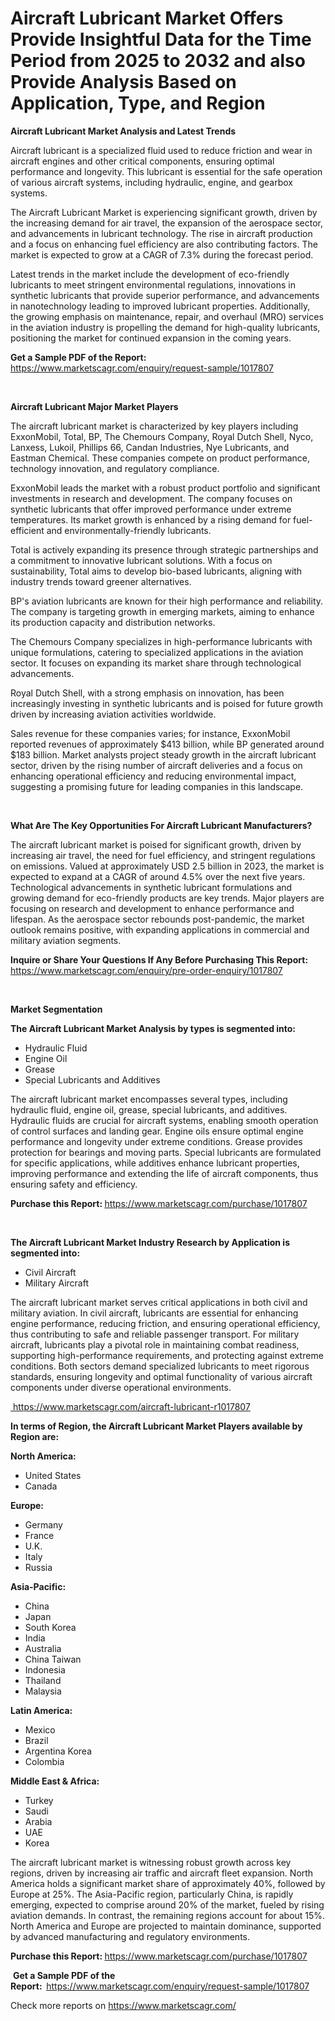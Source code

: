 <p><h1>Aircraft Lubricant Market Offers Provide Insightful Data for the Time Period from 2025 to 2032 and also Provide Analysis Based on Application, Type, and Region</h1></p><p><strong>Aircraft Lubricant Market Analysis and Latest Trends</strong></p>
<p><p>Aircraft lubricant is a specialized fluid used to reduce friction and wear in aircraft engines and other critical components, ensuring optimal performance and longevity. This lubricant is essential for the safe operation of various aircraft systems, including hydraulic, engine, and gearbox systems.</p><p>The Aircraft Lubricant Market is experiencing significant growth, driven by the increasing demand for air travel, the expansion of the aerospace sector, and advancements in lubricant technology. The rise in aircraft production and a focus on enhancing fuel efficiency are also contributing factors. The market is expected to grow at a CAGR of 7.3% during the forecast period.</p><p>Latest trends in the market include the development of eco-friendly lubricants to meet stringent environmental regulations, innovations in synthetic lubricants that provide superior performance, and advancements in nanotechnology leading to improved lubricant properties. Additionally, the growing emphasis on maintenance, repair, and overhaul (MRO) services in the aviation industry is propelling the demand for high-quality lubricants, positioning the market for continued expansion in the coming years.</p></p>
<p><strong>Get a Sample PDF of the Report:&nbsp;</strong> <a href="https://www.marketscagr.com/enquiry/request-sample/1017807?utm_campaign=2115&utm_medium=2&utm_source=Github&utm_content=ia&utm_term=31012025&utm_id=aircraft-lubricant">https://www.marketscagr.com/enquiry/request-sample/1017807</a></p>
<p>&nbsp;</p>
<p><strong>Aircraft Lubricant Major Market Players</strong></p>
<p><p>The aircraft lubricant market is characterized by key players including ExxonMobil, Total, BP, The Chemours Company, Royal Dutch Shell, Nyco, Lanxess, Lukoil, Phillips 66, Candan Industries, Nye Lubricants, and Eastman Chemical. These companies compete on product performance, technology innovation, and regulatory compliance.</p><p>ExxonMobil leads the market with a robust product portfolio and significant investments in research and development. The company focuses on synthetic lubricants that offer improved performance under extreme temperatures. Its market growth is enhanced by a rising demand for fuel-efficient and environmentally-friendly lubricants.</p><p>Total is actively expanding its presence through strategic partnerships and a commitment to innovative lubricant solutions. With a focus on sustainability, Total aims to develop bio-based lubricants, aligning with industry trends toward greener alternatives. </p><p>BP's aviation lubricants are known for their high performance and reliability. The company is targeting growth in emerging markets, aiming to enhance its production capacity and distribution networks.</p><p>The Chemours Company specializes in high-performance lubricants with unique formulations, catering to specialized applications in the aviation sector. It focuses on expanding its market share through technological advancements.</p><p>Royal Dutch Shell, with a strong emphasis on innovation, has been increasingly investing in synthetic lubricants and is poised for future growth driven by increasing aviation activities worldwide. </p><p>Sales revenue for these companies varies; for instance, ExxonMobil reported revenues of approximately $413 billion, while BP generated around $183 billion. Market analysts project steady growth in the aircraft lubricant sector, driven by the rising number of aircraft deliveries and a focus on enhancing operational efficiency and reducing environmental impact, suggesting a promising future for leading companies in this landscape.</p></p>
<p>&nbsp;</p>
<p><strong>What Are The Key Opportunities For Aircraft Lubricant Manufacturers?</strong></p>
<p><p>The aircraft lubricant market is poised for significant growth, driven by increasing air travel, the need for fuel efficiency, and stringent regulations on emissions. Valued at approximately USD 2.5 billion in 2023, the market is expected to expand at a CAGR of around 4.5% over the next five years. Technological advancements in synthetic lubricant formulations and growing demand for eco-friendly products are key trends. Major players are focusing on research and development to enhance performance and lifespan. As the aerospace sector rebounds post-pandemic, the market outlook remains positive, with expanding applications in commercial and military aviation segments.</p></p>
<p><strong>Inquire or Share Your Questions If Any Before Purchasing This Report:</strong> <a href="https://www.marketscagr.com/enquiry/pre-order-enquiry/1017807?utm_campaign=2115&utm_medium=2&utm_source=Github&utm_content=ia&utm_term=31012025&utm_id=aircraft-lubricant">https://www.marketscagr.com/enquiry/pre-order-enquiry/1017807</a></p>
<p>&nbsp;</p>
<p><strong>Market Segmentation</strong></p>
<p><strong>The Aircraft Lubricant Market Analysis by types is segmented into:</strong></p>
<p><ul><li>Hydraulic Fluid</li><li>Engine Oil</li><li>Grease</li><li>Special Lubricants and Additives</li></ul></p>
<p><p>The aircraft lubricant market encompasses several types, including hydraulic fluid, engine oil, grease, special lubricants, and additives. Hydraulic fluids are crucial for aircraft systems, enabling smooth operation of control surfaces and landing gear. Engine oils ensure optimal engine performance and longevity under extreme conditions. Grease provides protection for bearings and moving parts. Special lubricants are formulated for specific applications, while additives enhance lubricant properties, improving performance and extending the life of aircraft components, thus ensuring safety and efficiency.</p></p>
<p><strong>Purchase this Report:&nbsp;</strong><a href="https://www.marketscagr.com/purchase/1017807?utm_campaign=2115&utm_medium=2&utm_source=Github&utm_content=ia&utm_term=31012025&utm_id=aircraft-lubricant">https://www.marketscagr.com/purchase/1017807</a></p>
<p>&nbsp;</p>
<p><strong>The Aircraft Lubricant Market Industry Research by Application is segmented into:</strong></p>
<p><ul><li>Civil Aircraft</li><li>Military Aircraft</li></ul></p>
<p><p>The aircraft lubricant market serves critical applications in both civil and military aviation. In civil aircraft, lubricants are essential for enhancing engine performance, reducing friction, and ensuring operational efficiency, thus contributing to safe and reliable passenger transport. For military aircraft, lubricants play a pivotal role in maintaining combat readiness, supporting high-performance requirements, and protecting against extreme conditions. Both sectors demand specialized lubricants to meet rigorous standards, ensuring longevity and optimal functionality of various aircraft components under diverse operational environments.</p></p>
<p><a href="https://www.marketscagr.com/aircraft-lubricant-r1017807?utm_campaign=2115&utm_medium=2&utm_source=Github&utm_content=ia&utm_term=31012025&utm_id=aircraft-lubricant">&nbsp;https://www.marketscagr.com/aircraft-lubricant-r1017807</a></p>
<p><strong>In terms of Region, the Aircraft Lubricant Market Players available by Region are:</strong></p>
<p>
    <p> <strong> North America: </strong>
        <ul>
            <li>United States</li>
            <li>Canada</li>
        </ul>
        </p> 
    <p> <strong> Europe: </strong>
        <ul>
            <li>Germany</li>
            <li>France</li>
            <li>U.K.</li>
            <li>Italy</li>
            <li>Russia</li>
        </ul>
        </p> 
    <p> <strong> Asia-Pacific: </strong>
        <ul>
            <li>China</li>
            <li>Japan</li>
            <li>South Korea</li>
            <li>India</li>
            <li>Australia</li>
            <li>China Taiwan</li>
            <li>Indonesia</li>
            <li>Thailand</li>
            <li>Malaysia</li>
        </ul>
        </p> 
    <p> <strong> Latin America: </strong>
        <ul>
            <li>Mexico</li>
            <li>Brazil</li>
            <li>Argentina Korea</li>
            <li>Colombia</li>
        </ul>
        </p> 
    <p> <strong> Middle East & Africa: </strong>
        <ul>
            <li>Turkey</li>
            <li>Saudi</li>
            <li>Arabia</li>
            <li>UAE</li>
            <li>Korea</li>
        </ul>
    </p>
    </p>
<p><p>The aircraft lubricant market is witnessing robust growth across key regions, driven by increasing air traffic and aircraft fleet expansion. North America holds a significant market share of approximately 40%, followed by Europe at 25%. The Asia-Pacific region, particularly China, is rapidly emerging, expected to comprise around 20% of the market, fueled by rising aviation demands. In contrast, the remaining regions account for about 15%. North America and Europe are projected to maintain dominance, supported by advanced manufacturing and regulatory environments.</p></p>
<p><strong>Purchase this Report: </strong><a href="https://www.marketscagr.com/purchase/1017807?utm_campaign=2115&utm_medium=2&utm_source=Github&utm_content=ia&utm_term=31012025&utm_id=aircraft-lubricant">https://www.marketscagr.com/purchase/1017807</a></p>
<p>&nbsp;<strong>Get a Sample PDF of the Report:&nbsp;&nbsp;</strong><a href="https://www.marketscagr.com/enquiry/request-sample/1017807?utm_campaign=2115&utm_medium=2&utm_source=Github&utm_content=ia&utm_term=31012025&utm_id=aircraft-lubricant">https://www.marketscagr.com/enquiry/request-sample/1017807</a></p>
<p><strong></strong></p>
<p>Check more reports on <a href="https://www.marketscagr.com/?utm_campaign=2115&utm_medium=2&utm_source=Github&utm_content=ia&utm_term=31012025&utm_id=aircraft-lubricant">https://www.marketscagr.com/</a></p>